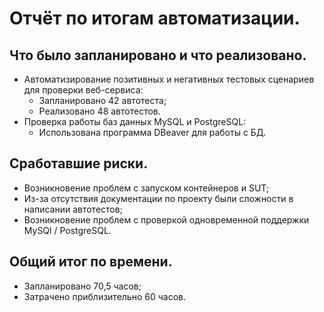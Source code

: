 # Отчёт по итогам автоматизации.

## Что было запланировано и что реализовано.
- Автоматизирование позитивных и негативных тестовых сценариев для проверки веб-сервиса:
  - Запланировано 42 автотеста;
  - Реализовано 48 автотестов.
- Проверка работы баз данных MySQL и PostgreSQL:
  - Использована программа DBeaver для работы с БД.

## Сработавшие риски.
- Возникновение проблем с запуском контейнеров и SUT;
- Из-за отсутствия документации по проекту были сложности в написании автотестов;
- Возникновение проблем с проверкой одновременной поддержки MySQl / PostgreSQL.

## Общий итог по времени.

- Запланировано 70,5 часов;
- Затрачено приблизительно 60 часов. 